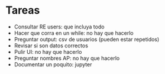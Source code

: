 # Tareas
- Consultar RE users: que incluya todo
- Hacer que corra en un while: no hay que hacerlo
- Preguntar output: csv de usuarios (pueden estar repetidos)
- Revisar si son datos correctos
- Pulir UI: no hay que hacerlo
- Preguntar nombres AP: no hay que hacerlo
- Documentar un poquito: jupyter